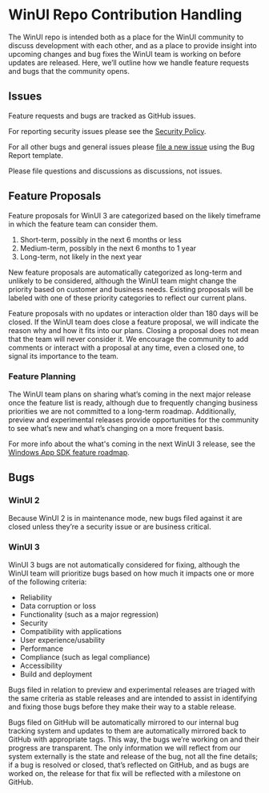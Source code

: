 # WinUI Repo Contribution Handling

The WinUI repo is intended both as a place for the WinUI community to discuss development with each other, and as a place to provide insight into upcoming changes and bug fixes the WinUI team is working on before updates are released. Here, we’ll outline how we handle feature requests and bugs that the community opens.

## Issues

Feature requests and bugs are tracked as GitHub issues.

For reporting security issues please see the [Security Policy](SECURITY.md).

For all other bugs and general issues please [file a new issue](https://github.com/Microsoft/microsoft-ui-xaml/issues/new/choose) using the Bug Report template.

Please file questions and discussions as discussions, not issues.

## Feature Proposals

Feature proposals for WinUI 3 are categorized based on the likely timeframe in which the feature team can consider them.

1. 	Short-term, possibly in the next 6 months or less
2.	Medium-term, possibly in the next 6 months to 1 year
3.	Long-term, not likely in the next year

New feature proposals are automatically categorized as long-term and unlikely to be considered, although the WinUI team might change the priority based on customer and business needs. Existing proposals will be labeled with one of these priority categories to reflect our current plans.

Feature proposals with no updates or interaction older than 180 days will be closed. If the WinUI team does close a feature proposal, we will indicate the reason why and how it fits into our plans. Closing a proposal does not mean that the team will never consider it. We encourage the community to add comments or interact with a proposal at any time, even a closed one, to signal its importance to the team.

### Feature Planning

The WinUI team plans on sharing what’s coming in the next major release once the feature list is ready, although due to frequently changing business priorities we are not committed to a long-term roadmap. Additionally, preview and experimental releases provide opportunities for the community to see what’s new and what’s changing on a more frequent basis.

For more info about the what's coming in the next WinUI 3 release, see the [Windows App SDK feature roadmap](https://github.com/microsoft/WindowsAppSDK/blob/main/docs/roadmap.md).

## Bugs

### WinUI 2

Because WinUI 2 is in maintenance mode, new bugs filed against it are closed unless they’re a security issue or are business critical. 

### WinUI 3

WinUI 3 bugs are not automatically considered for fixing, although the WinUI team will prioritize bugs based on how much it impacts one or more of the following criteria:

- Reliability
- Data corruption or loss
- Functionality (such as a major regression)
- Security
- Compatibility with applications
- User experience/usability
- Performance
- Compliance (such as legal compliance)
- Accessibility
- Build and deployment

Bugs filed in relation to preview and experimental releases are triaged with the same criteria as stable releases and are intended to assist in identifying and fixing those bugs before they make their way to a stable release.

Bugs filed on GitHub will be automatically mirrored to our internal bug tracking system and updates to them are automatically mirrored back to GitHub   with appropriate tags. This way, the bugs we’re working on and their progress are transparent. The only information we will reflect from our system externally is the state and release of the bug, not all the fine details; if a bug is resolved or closed, that’s reflected on GitHub, and as bugs are worked on, the release for that fix will be reflected with a milestone on GitHub.